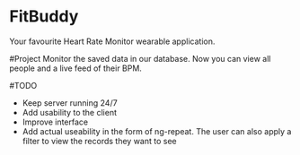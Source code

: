 # FitBuddy
Your favourite Heart Rate Monitor wearable application.

#Project
Monitor the saved data in our database. Now you can view all people and a live feed of their BPM.

#TODO
 * Keep server running 24/7 
 * Add usability to the client
 * Improve interface
 * Add actual useability in the form of ng-repeat. The user can also apply a filter to view the records they want to see
